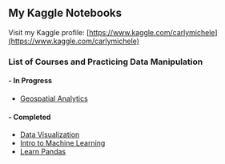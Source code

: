 ## My Kaggle Notebooks
Visit my Kaggle profile: [https://www.kaggle.com/carlymichele](https://www.kaggle.com/carlymichele)

### List of Courses and Practicing Data Manipulation
#### - In Progress

 - [Geospatial Analytics](https://github.com/prototyyype/kaggle-practice/tree/main/geospatial-analysis)


#### - Completed
 - [Data Visualization](https://github.com/prototyyype/kaggle-practice/tree/main/data-visualization)
 - [Intro to Machine Learning](https://github.com/prototyyype/kaggle-practice/tree/main/intro-to-ml)
 - [Learn Pandas](https://github.com/prototyyype/kaggle-practice/tree/main/pandas-course)
